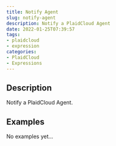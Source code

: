 ```yaml
---
title: Notify Agent
slug: notify-agent
description: Notify a PlaidCloud Agent
date: 2022-01-25T07:39:57
tags:
- plaidcloud
- expression
categories:
- PlaidCloud
- Expressions
---
```



## Description


Notify a PlaidCloud Agent.

## Examples


No examples yet...






